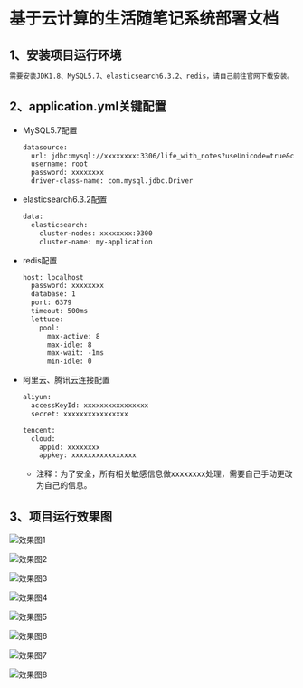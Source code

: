 # 					基于云计算的生活随笔记系统部署文档

## 1、安装项目运行环境

```txt
需要安装JDK1.8、MySQL5.7、elasticsearch6.3.2、redis，请自己前往官网下载安装。
```

## 2、application.yml关键配置

- MySQL5.7配置

  ```txt
  datasource:
    url: jdbc:mysql://xxxxxxxx:3306/life_with_notes?useUnicode=true&characterEncoding=utf-8&useSSL=false
    username: root
    password: xxxxxxxx
    driver-class-name: com.mysql.jdbc.Driver
  ```

- elasticsearch6.3.2配置

  ```txt
  data:
    elasticsearch:
      cluster-nodes: xxxxxxxx:9300
      cluster-name: my-application
  ```

- redis配置

  ```txt
  host: localhost
    password: xxxxxxxx
    database: 1
    port: 6379
    timeout: 500ms
    lettuce:
      pool:
        max-active: 8
        max-idle: 8
        max-wait: -1ms
        min-idle: 0
  ```

- 阿里云、腾讯云连接配置

  ```txt
  aliyun:
    accessKeyId: xxxxxxxxxxxxxxxx
    secret: xxxxxxxxxxxxxxxx

  tencent:
    cloud:
      appid: xxxxxxxx
      appkey: xxxxxxxxxxxxxxxx
  ```
  
  - 注释：为了安全，所有相关敏感信息做xxxxxxxx处理，需要自己手动更改为自己的信息。
## 3、项目运行效果图

![效果图1](https://ganj-blog.oss-cn-chengdu.aliyuncs.com/rendering/%E6%95%88%E6%9E%9C%E5%9B%BE1.png)

![效果图2](https://ganj-blog.oss-cn-chengdu.aliyuncs.com/rendering/%E6%95%88%E6%9E%9C%E5%9B%BE2.png)

![效果图3](https://ganj-blog.oss-cn-chengdu.aliyuncs.com/rendering/%E6%95%88%E6%9E%9C%E5%9B%BE3.png)

![效果图4](https://ganj-blog.oss-cn-chengdu.aliyuncs.com/rendering/%E6%95%88%E6%9E%9C%E5%9B%BE4.png)

![效果图5](https://ganj-blog.oss-cn-chengdu.aliyuncs.com/rendering/%E6%95%88%E6%9E%9C%E5%9B%BE5.png)

![效果图6](https://ganj-blog.oss-cn-chengdu.aliyuncs.com/rendering/%E6%95%88%E6%9E%9C%E5%9B%BE6.png)

![效果图7](https://ganj-blog.oss-cn-chengdu.aliyuncs.com/rendering/%E6%95%88%E6%9E%9C%E5%9B%BE7.png)

![效果图8](https://ganj-blog.oss-cn-chengdu.aliyuncs.com/rendering/%E6%95%88%E6%9E%9C%E5%9B%BE8.png)

